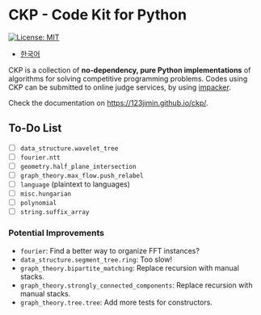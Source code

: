 # CKP - Code Kit for Python

[![License: MIT](https://img.shields.io/badge/License-MIT-yellow.svg)](https://opensource.org/licenses/MIT)

- [한국어](README.ko-KR.md)

CKP is a collection of **no-dependency, pure Python implementations** of algorithms for solving competitive programming problems. Codes using CKP can be submitted to online judge services, by using [impacker](https://github.com/123jimin/impacker).

Check the documentation on <https://123jimin.github.io/ckp/>.

## To-Do List

- [ ] `data_structure.wavelet_tree`
- [ ] `fourier.ntt`
- [ ] `geometry.half_plane_intersection`
- [ ] `graph_theory.max_flow.push_relabel`
- [ ] `language` (plaintext to languages)
- [ ] `misc.hungarian`
- [ ] `polynomial`
- [ ] `string.suffix_array`

### Potential Improvements

- `fourier`: Find a better way to organize FFT instances?
- `data_structure.segment_tree.ring`: Too slow!
- `graph_theory.bipartite_matching`: Replace recursion with manual stacks.
- `graph_theory.strongly_connected_components`: Replace recursion with manual stacks.
- `graph_theory.tree.tree`: Add more tests for constructors.
